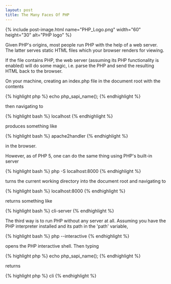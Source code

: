 ```yaml
---
layout: post
title: The Many Faces Of PHP
---
```


{% include post-image.html name="PHP_Logo.png" width="60" height="30" alt="PHP logo" %}

Given PHP's origins, most people run PHP with the help of a web server. The latter serves static HTML files which your browser renders for viewing.

If the file contains PHP, the web server (assuming its PHP functionality is enabled) will do some magic, i.e. parse the PHP and send the resulting HTML back to the browser.

On your machine, creating an index.php file in the document root with the contents
                      
{% highlight php %}
echo php_sapi_name();
{% endhighlight %}

then navigating to

{% highlight bash %}
localhost
{% endhighlight %}

produces something like

{% highlight bash %}
apache2handler 
{% endhighlight %}

in the browser.

However, as of PHP 5, one can do the same thing using PHP's built-in server

{% highlight bash %}
php -S localhost:8000 
{% endhighlight %}

turns the current working directory into the document root and navigating to

{% highlight bash %}
localhost:8000
{% endhighlight %}

returns something like

{% highlight bash %}
cli-server
{% endhighlight %}

The third way is to run PHP without any server at all. Assuming you have the PHP interpreter installed and its path in the 'path' variable,

{% highlight bash %}
php --interactive
{% endhighlight %}

opens the PHP interactive shell. Then typing

{% highlight php %}
echo php_sapi_name();
{% endhighlight %}

returns

{% highlight php %}
cli
{% endhighlight %}